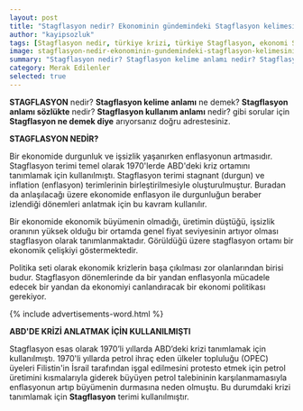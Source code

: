 ```yaml
---
layout: post
title: "Stagflasyon nedir? Ekonominin gündemindeki Stagflasyon kelimesinin anlamı nedir"
author: "kayipsozluk"
tags: [Stagflasyon nedir, türkiye krizi, türkiye Stagflasyon, ekonomi Stagflasyon, enflasyon Stagflasyon]
image: stagflasyon-nedir-ekonominin-gundemindeki-stagflasyon-kelimesinin-anlami-nedir.jpg
summary: "Stagflasyon nedir? Stagflasyon kelime anlamı nedir? Stagflasyon ekonomik kriz. Stagflasyon yüksek enflasyon belirteci."
category: Merak Edilenler
selected: true
---
```


**STAGFLASYON** nedir? **Stagflasyon kelime anlamı** ne demek? **Stagflasyon anlamı sözlükte** nedir? **Stagflasyon kullanım anlamı** nedir? gibi sorular için **Stagflasyon ne demek diye** arıyorsanız doğru adrestesiniz.

**STAGFLASYON NEDİR?**

Bir ekonomide durgunluk ve işsizlik yaşanırken enflasyonun artmasıdır. Stagflasyon terimi temel olarak 1970'lerde ABD'deki kriz ortamını tanımlamak için kullanılmıştı. Stagflasyon terimi stagnant (durgun) ve inflation (enflasyon) terimlerinin birleştirilmesiyle oluşturulmuştur. Buradan da anlaşılacağı üzere ekonomide enflasyon ile durgunluğun beraber izlendiği dönemleri anlatmak için bu kavram kullanılır. 

Bir ekonomide ekonomik büyümenin olmadığı, üretimin düştüğü, işsizlik oranının yüksek olduğu bir ortamda genel fiyat seviyesinin artıyor olması stagflasyon olarak tanımlanmaktadır. Görüldüğü üzere stagflasyon ortamı bir ekonomik çelişkiyi göstermektedir.

Politika seti olarak ekonomik krizlerin başa çıkılması zor olanlarından birisi budur. Stagflasyon dönemlerinde da bir yandan enflasyonla mücadele edecek bir yandan da ekonomiyi canlandıracak bir ekonomi politikası gerekiyor.

{% include advertisements-word.html %}

**ABD'DE KRİZİ ANLATMAK İÇİN KULLANILMIŞTI**

Stagflasyon esas olarak 1970’li yıllarda ABD’deki krizi tanımlamak için kullanılmıştı. 1970'li yıllarda petrol ihraç eden ülkeler topluluğu (OPEC) üyeleri Filistin'in İsrail tarafından işgal edilmesini protesto etmek için petrol üretimini kısmalarıyla giderek büyüyen petrol talebininin karşılanmamasıyla enflasyonun artıp büyümenin durmasına neden olmuştu. Bu durumdaki krizi tanımlamak için **Stagflasyon** terimi kullanılmıştır.